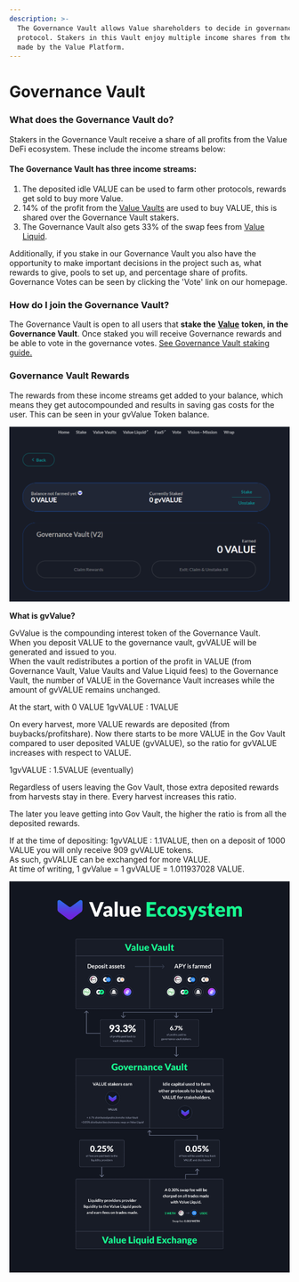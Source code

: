```yaml
---
description: >-
  The Governance Vault allows Value shareholders to decide in governance of the
  protocol. Stakers in this Vault enjoy multiple income shares from the income
  made by the Value Platform.
---
```


# Governance Vault

### **What does the Governance Vault do?**

Stakers in the Governance Vault receive a share of all profits from the Value DeFi ecosystem. These include the income streams below:

#### **The Governance Vault has three income streams:**

1. The deposited idle VALUE can be used to farm other protocols, rewards get sold to buy more Value.
2.  14% of the profit from the [Value Vaults](value-vaults.md) are used to buy VALUE, this is shared over the Governance Vault stakers.
3.  The Governance Vault also gets 33% of the swap fees from [Value Liquid](value-liquid.md).

Additionally, if you stake in our Governance Vault you also have the opportunity to make important decisions in the project such as, what rewards to give, pools to set up, and percentage share of profits. Governance Votes can be seen by clicking the 'Vote' link on our homepage.

### How do I join the Governance Vault?

The Governance Vault is open to all users that **stake the** [**Value**](../value-token.md) **token, in the Governance Vault**. Once staked you will receive Governance rewards and be able to vote in the governance votes. [See Governance Vault staking guide.](../guides-1-1/governance-vault-staking-guide.md)

###  Governance Vault Rewards

The rewards from these income streams get added to your balance, which means they get autocompounded and results in saving gas costs for the user.  This can be seen in your gvValue Token balance.

![Staking at the Governance Vault](../.gitbook/assets/image%20%2821%29.png)

  
**What is gvValue?**

GvValue is the compounding interest token of the Governance Vault.  
When you deposit VALUE to the governance vault, gvVALUE will be generated and issued to you.   
When the vault redistributes a portion of the profit in VALUE \(from Governance Vault, Value Vaults and Value Liquid fees\) to the Governance Vault, the number of VALUE in the Governance Vault increases while the amount of gvVALUE remains unchanged.

At the start, with 0 VALUE 1gvVALUE : 1VALUE

On every harvest, more VALUE rewards are deposited \(from buybacks/profitshare\). Now there starts to be more VALUE in the Gov Vault compared to user deposited VALUE \(gvVALUE\), so the ratio for gvVALUE increases with respect to VALUE.

1gvVALUE : 1.5VALUE \(eventually\)

Regardless of users leaving the Gov Vault, those extra deposited rewards from harvests stay in there. Every harvest increases this ratio.

The later you leave getting into Gov Vault, the higher the ratio is from all the deposited rewards.

If at the time of depositing: 1gvVALUE : 1.1VALUE, then on a deposit of 1000 VALUE you will only receive 909 gvVALUE tokens.  
As such, gvVALUE can be exchanged for more VALUE.   
At time of writing, 1 gvValue = 1 gvVALUE = 1.011937028 VALUE.  


![The Value Ecosystem](../.gitbook/assets/image%20%2824%29.png)

